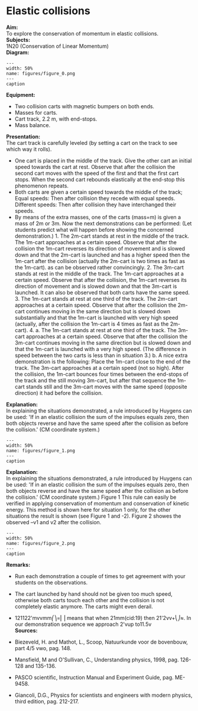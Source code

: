 # Elastic collisions 
    
<b> Aim: </b>  
 To explore the conservation of momentum in elastic collisions.    
<b> Subjects: </b>  
 1N20 (Conservation of Linear Momentum)   
<b> Diagram: </b>  
   
```{figure} figures/figure_0.png  
---  
width: 50%  
name: figures/figure_0.png  
---  
caption  
``` 
     
<b> Equipment: </b>  
 
 *  Two collision carts with magnetic bumpers on both ends. 
 *  Masses for carts. 
 *  Cart track, 2.2 m, with end-stops. 
 *  Mass balance.
      
<b> Presentation: </b>  
 The cart track is carefully leveled (by setting a cart on the track to see which way it rolls). 
 *  One cart is placed in the middle of the track. Give the other cart an initial speed towards the cart at rest. Observe that after the collision the second cart moves with the speed of the first and that the first cart stops. When the second cart rebounds elastically at the end-stop this phenomenon repeats. 
 *  Both carts are given a certain speed towards the middle of the track; Equal speeds: Then after collision they recede with equal speeds. Different speeds: Then after collision they have interchanged their speeds. 
 *  By means of the extra masses, one of the carts (mass=m) is given a mass of 2m or 3m. Now the next demonstrations can be performed: (Let students predict what will happen before showing the concerned demonstration.) 1. The 2m-cart stands at rest in the middle of the track. The 1m-cart approaches at a certain speed. Observe that after the collision the 1m-cart reverses its direction of movement and is slowed down and that the 2m-cart is launched and has a higher speed then the 1m-cart after the collision (actually the 2m-cart is two times as fast as the 1m-cart). as can be observed rather convincingly. 2. The 3m-cart stands at rest in the middle of the track. The 1m-cart approaches at a certain speed. Observe that after the collision, the 1m-cart reverses its direction of movement and is slowed down and that the 3m-cart is launched. It can also be observed that both carts have the same speed. 3. The 1m-cart stands at rest at one third of the track. The 2m-cart approaches at a certain speed. Observe that after the collision the 2m-cart continues moving in the same direction but is slowed down substantially and that the 1m-cart is launched with very high speed (actually, after the collision the 1m-cart is 4 times as fast as the 2m-cart). 4. a. The 1m-cart stands at rest at one third of the track. The 3m-cart approaches at a certain speed. Observe that after the collision the 3m-cart continues moving in the same direction but is slowed down and that the 1m-cart is launched with a very high speed. (The difference in speed between the two carts is less than in situation 3.) b. A nice extra demonstration is the following: Place the 1m-cart close to the end of the track. The 3m-cart approaches at a certain speed (not so high). After the collision, the 1m-cart bounces four times between the end-stops of the track and the still moving 3m-cart, but after that sequence the 1m-cart stands still and the 3m-cart moves with the same speed (opposite direction) it had before the collision.
     
<b> Explanation: </b>  
 In explaining the situations demonstrated, a rule introduced by Huygens can be used: 'If in an elastic collision the sum of the impulses equals zero, then both objects reverse and have the same speed after the collision as before the collision.' (CM coordinate system.)    
```{figure} figures/figure_1.png  
---  
width: 50%  
name: figures/figure_1.png  
---  
caption  
``` 
     
<b> Explanation: </b>  
 In explaining the situations demonstrated, a rule introduced by Huygens can be used: 'If in an elastic collision the sum of the impulses equals zero, then both objects reverse and have the same speed after the collision as before the collision.' (CM coordinate system.)  Figure 1  This rule can easily be verified in applying conservation of momentum and conservation of kinetic energy. This method is shown here for situation 1 only, for the other situations the result is shown (see Figure 1 and -2). Figure 2 showes the observed –v1 and v2 after the collision.     
```{figure} figures/figure_2.png  
---  
width: 50%  
name: figures/figure_2.png  
---  
caption  
``` 
      
<b> Remarks: </b>  
 
 *  Run each demonstration a couple of times to get agreement with your students on the observations. 
 *  The cart launched by hand should not be given too much speed, otherwise both carts touch each other and the collision is not completely elastic anymore. The carts might even derail.  
 *  121122'mvvmm⎛⎞=⎜⎟ means  that when 21mm(cid:19) then 21'2vv+⎝⎠≈. In our demonstration sequence we approach 2'vup
 to11.5v    
<b> Sources: </b>  
 
 *  Biezeveld, H. and Mathot, L., Scoop, Natuurkunde voor de bovenbouw, part 4/5 vwo, pag. 148. 
 *  Mansfield, M and O'Sullivan, C., Understanding physics, 1998, pag. 126-128 and 135-136. 
 *  PASCO scientific, Instruction Manual and Experiment Guide, pag. ME-9458. 
 *  Giancoli, D.G., Physics for scientists and engineers with modern physics, third edition, pag. 212-217.
  